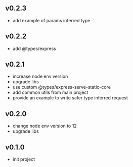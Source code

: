 ## v0.2.3
* add example of params inferred type

## v0.2.2
* add @types/express

## v0.2.1
* increase node env version
* upgrade libs
* use custom @types/express-serve-static-core
* add common utils from main project
* provide an example to write safer type inferred request

## v0.2.0
* change node env version to 12
* upgrade libs

## v0.1.0
* init project

